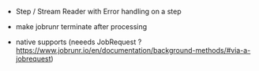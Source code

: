 - Step / Stream Reader with Error handling on a step                                                     
- make jobrunr terminate after processing

- native supports (neeeds JobRequest ? https://www.jobrunr.io/en/documentation/background-methods/#via-a-jobrequest)